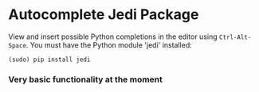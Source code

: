 # Autocomplete Jedi Package

View and insert possible Python completions in the editor using `Ctrl-Alt-Space`.
You must have the Python module 'jedi' installed:

    (sudo) pip install jedi

### Very basic functionality at the moment
